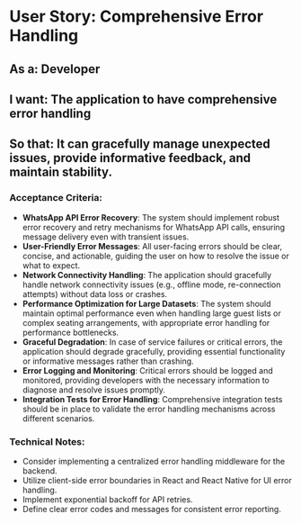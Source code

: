# User Story: Comprehensive Error Handling

## As a: Developer
## I want: The application to have comprehensive error handling
## So that: It can gracefully manage unexpected issues, provide informative feedback, and maintain stability.

### Acceptance Criteria:

*   **WhatsApp API Error Recovery**: The system should implement robust error recovery and retry mechanisms for WhatsApp API calls, ensuring message delivery even with transient issues.
*   **User-Friendly Error Messages**: All user-facing errors should be clear, concise, and actionable, guiding the user on how to resolve the issue or what to expect.
*   **Network Connectivity Handling**: The application should gracefully handle network connectivity issues (e.g., offline mode, re-connection attempts) without data loss or crashes.
*   **Performance Optimization for Large Datasets**: The system should maintain optimal performance even when handling large guest lists or complex seating arrangements, with appropriate error handling for performance bottlenecks.
*   **Graceful Degradation**: In case of service failures or critical errors, the application should degrade gracefully, providing essential functionality or informative messages rather than crashing.
*   **Error Logging and Monitoring**: Critical errors should be logged and monitored, providing developers with the necessary information to diagnose and resolve issues promptly.
*   **Integration Tests for Error Handling**: Comprehensive integration tests should be in place to validate the error handling mechanisms across different scenarios.

### Technical Notes:

*   Consider implementing a centralized error handling middleware for the backend.
*   Utilize client-side error boundaries in React and React Native for UI error handling.
*   Implement exponential backoff for API retries.
*   Define clear error codes and messages for consistent error reporting.